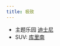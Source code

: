 ```yaml
---
title: 极致
---
```


* 主题乐园 [迪士尼](../../../2-society/3-culture/place/theme-park/disney/readme.md)
* SUV: [库里南](../../../2-society/3-culture/car/rolls-royce/cullinan.md)
